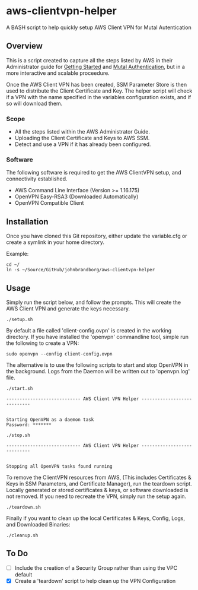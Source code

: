 # aws-clientvpn-helper
A BASH script to help quickly setup AWS Client VPN for Mutal Autentication

## Overview
This is a script created to capture all the steps listed by AWS in their Administrator guide for [Getting Started](https://docs.aws.amazon.com/vpn/latest/clientvpn-admin/cvpn-getting-started.html) and [Mutal Authentication](https://docs.aws.amazon.com/vpn/latest/clientvpn-admin/authentication-authrization.html#mutual), but in a more interactive and scalable proceedure.

Once the AWS Client VPN has been created, SSM Parameter Store is then used to distribute the Client Certificate and Key.  The helper script will check if a VPN with the name specified in the variables configuration exists, and if so will download them.

### Scope
* All the steps listed within the AWS Administrator Guide.
* Uploading the Client Certificate and Keys to AWS SSM.
* Detect and use a VPN if it has already been configured.

### Software
The following software is required to get the AWS ClientVPN setup, and connectivity established.

* AWS Command Line Interface (Version >= 1.16.175)
* OpenVPN Easy-RSA3 (Downloaded Automatically)
* OpenVPN Compatible Client

## Installation

Once you have cloned this Git repository, either update the variable.cfg or create a symlink in your home directory.

Example:
```shell
cd ~/
ln -s ~/Source/GitHub/johnbrandborg/aws-clientvpn-helper
```

## Usage

Simply run the script below, and follow the prompts.  This will create the AWS Client VPN and generate the keys necessary.

```shell
./setup.sh
```

By default a file called 'client-config.ovpn' is created in the working directory. If you have installed the 'openvpn' commandline tool, simple run the following to create a VPN:

```shell
sudo openvpn --config client-config.ovpn
```

The alternative is to use the following scripts to start and stop OpenVPN in the background.  Logs from the Daemon will be written out to 'openvpn.log' file.

```shell
./start.sh

---------------------------- AWS Client VPN Helper ----------------------------


Starting OpenVPN as a daemon task
Password: *******

./stop.sh

---------------------------- AWS Client VPN Helper ----------------------------


Stopping all OpenVPN tasks found running
```

To remove the ClientVPN resources from AWS, (This includes Certificates & Keys in SSM Parameters, and Certificate Manager), run the teardown script.  Locally generated or stored certificates & keys, or software downloaded is not removed.  If you need to recreate the VPN, simply run the setup again.

```shell
./teardown.sh
```

Finally if you want to clean up the local Certificates & Keys, Config, Logs, and Downloaded Binaries:

```shell
./cleanup.sh
```

## To Do
- [ ] Include the creation of a Security Group rather than using the VPC default
- [X] Create a 'teardown' script to help clean up the VPN Configuration